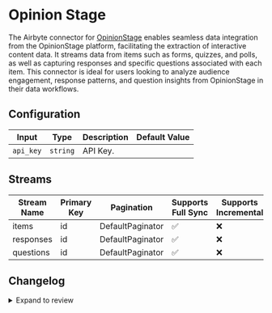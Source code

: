 # Opinion Stage
The Airbyte connector for [OpinionStage](https://opinionstage.com) enables seamless data integration from the OpinionStage platform, facilitating the extraction of interactive content data. It streams data from items such as forms, quizzes, and polls, as well as capturing responses and specific questions associated with each item. This connector is ideal for users looking to analyze audience engagement, response patterns, and question insights from OpinionStage in their data workflows.

## Configuration

| Input | Type | Description | Default Value |
|-------|------|-------------|---------------|
| `api_key` | `string` | API Key.  |  |

## Streams
| Stream Name | Primary Key | Pagination | Supports Full Sync | Supports Incremental |
|-------------|-------------|------------|---------------------|----------------------|
| items | id | DefaultPaginator | ✅ |  ❌  |
| responses | id | DefaultPaginator | ✅ |  ❌  |
| questions | id | DefaultPaginator | ✅ |  ❌  |

## Changelog

<details>
  <summary>Expand to review</summary>

| Version          | Date              | Pull Request | Subject        |
|------------------|-------------------|--------------|----------------|
| 0.0.5 | 2024-12-21 | [50260](https://github.com/airbytehq/airbyte/pull/50260) | Update dependencies |
| 0.0.4 | 2024-12-14 | [49726](https://github.com/airbytehq/airbyte/pull/49726) | Update dependencies |
| 0.0.3 | 2024-12-12 | [49360](https://github.com/airbytehq/airbyte/pull/49360) | Update dependencies |
| 0.0.2 | 2024-12-11 | [49060](https://github.com/airbytehq/airbyte/pull/49060) | Starting with this version, the Docker image is now rootless. Please note that this and future versions will not be compatible with Airbyte versions earlier than 0.64 |
| 0.0.1 | 2024-10-31 | | Initial release by [@parthiv11](https://github.com/parthiv11) via Connector Builder |

</details>
